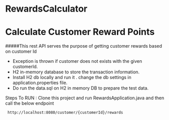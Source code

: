 # RewardsCalculator


# Calculate Customer Reward Points
#####This rest API serves the purpose of getting customer rewards based on customer Id


- Exception is thrown if customer does not exists with the given customerId.
- H2 in-memory database to store the transaction information.
- Install H2 db locally and run it . change the db settings in application.properties file.
- Do run the data.sql on H2 in memory DB to prepare the test data.


Steps To RUN : 
Clone this project and run RewardsApplication.java and then call the below endpoint
```
 http://localhost:8080/customer/{customerId}/rewards
```

